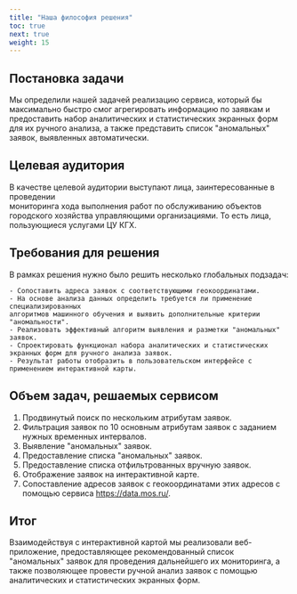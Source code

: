 ```yaml
---
title: "Наша философия решения"
toc: true
next: true
weight: 15
---
```


## Постановка задачи

Мы определили нашей задачей реализацию сервиса, который бы максимально быстро 
смог агрегировать информацию по заявкам и предоставить набор аналитических и статистических
экранных форм для их ручного анализа, а также представить список "аномальных" заявок, выявленных автоматически.

## Целевая аудитория
В качестве целевой аудитории выступают лица, заинтересованные в проведении  
мониторинга хода выполнения работ по обслуживанию объектов городского
хозяйства управляющими организациями. То есть лица, пользующиеся услугами ЦУ КГХ.

## Требования для решения

В рамках решения нужно было решить несколько глобальных подзадач:

    - Сопоставить адреса заявок с соответствующими геокоординатами.
    - На основе анализа данных определить требуется ли применение специализированных
    алгоритмов машинного обучения и выявить дополнительные критерии "аномальности".
    - Реализовать эффективный алгоритм выявления и разметки "аномальных" заявок.
    - Спроектировать функционал набора аналитических и статистических экранных форм для ручного анализа заявок.
    - Результат работы отобразить в пользовательском интерфейсе с применением интерактивной карты.

## Объем задач, решаемых сервисом

1. Продвинутый поиск по нескольким атрибутам заявок.
2. Фильтрация заявок по 10 основным атрибутам заявок с заданием нужных временных интервалов.
3. Выявление "аномальных" заявок.
4. Предоставление списка "аномальных" заявок.
5. Предоставление списка отфильтрованных вручную заявок.
6. Отображение заявок на интерактивной карте.
7. Сопоставление адресов заявок с геокоординатами этих адресов с помощью сервиса https://data.mos.ru/.


## Итог

Взаимодействуя с интерактивной картой мы реализовали веб-приложение, предоставляющее рекомендованный список "аномальных" заявок
для проведения дальнейшего их мониторинга, а также позволяющее провести ручной анализ заявок с помощью 
аналитических и статистических экранных форм.

